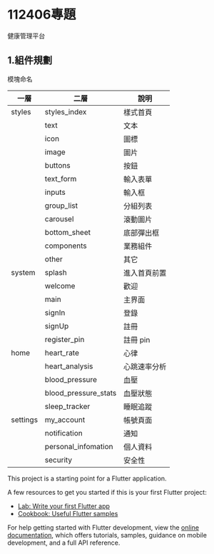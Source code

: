# 112406專題

健康管理平台

## 1.組件規劃

模塊命名

| 一層   | 二層             | 說明         |
| ------| ----------------| ------------|
| styles | styles_index     | 樣式首頁     |
|        | text             | 文本         |
|        | icon             | 圖標         |
|        | image            | 圖片         |
|        | buttons          | 按鈕         |
|        | text_form        | 輸入表單     |
|        | inputs           | 輸入框       |
|        | group_list       | 分組列表     |
|        | carousel         | 滾動圖片     |
|        | bottom_sheet     | 底部彈出框   |
|        | components       | 業務組件     |
|        | other            | 其它         |
| system | splash           | 進入首頁前置 |
|        | welcome          | 歡迎         |
|        | main             | 主界面       |
|        | signIn           | 登錄         |
|        | signUp           | 註冊         |
|        | register_pin     | 註冊 pin     |
| home   | heart_rate       | 心律         |
|        | heart_analysis     | 心跳速率分析 |
|        | blood_pressure         | 血壓     |
|        | blood_pressure_stats            | 血壓狀態         |
|        | sleep_tracker            | 睡眠追蹤         |
|settings| my_account        | 帳號頁面     |
|        | notification     | 通知         |
|        | personal_infomation | 個人資料  |
|        | security            | 安全性    |

This project is a starting point for a Flutter application.

A few resources to get you started if this is your first Flutter project:

- [Lab: Write your first Flutter app](https://docs.flutter.dev/get-started/codelab)
- [Cookbook: Useful Flutter samples](https://docs.flutter.dev/cookbook)

For help getting started with Flutter development, view the
[online documentation](https://docs.flutter.dev/), which offers tutorials,
samples, guidance on mobile development, and a full API reference.
